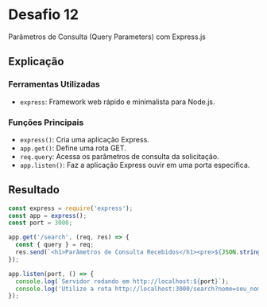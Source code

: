 # Desafio 12

Parâmetros de Consulta (Query Parameters) com Express.js

## Explicação

### Ferramentas Utilizadas

- `express`: Framework web rápido e minimalista para Node.js.

### Funções Principais

- `express()`: Cria uma aplicação Express.
- `app.get()`: Define uma rota GET.
- `req.query`: Acessa os parâmetros de consulta da solicitação.
- `app.listen()`: Faz a aplicação Express ouvir em uma porta específica.

## Resultado

```javascript
const express = require('express');
const app = express();
const port = 3000;

app.get('/search', (req, res) => {
  const { query } = req;
  res.send(`<h1>Parâmetros de Consulta Recebidos</h1><pre>${JSON.stringify(query, null, 2)}</pre>`);
});

app.listen(port, () => {
  console.log(`Servidor rodando em http://localhost:${port}`);
  console.log('Utilize a rota http://localhost:3000/search?nome=seu_nome&idade=sua_idade para testar');
});
```